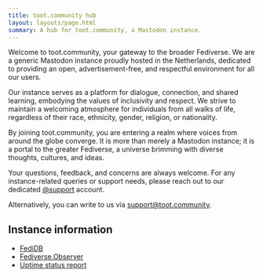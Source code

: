 ```yaml
---
title: toot.community hub
layout: layouts/page.html
summary: A hub for toot.community, a Mastodon instance.
---
```


Welcome to toot.community, your gateway to the broader Fediverse. We are a generic Mastodon instance proudly hosted in the Netherlands, dedicated to providing an open, advertisement-free, and respectful environment for all our users.

Our instance serves as a platform for dialogue, connection, and shared learning, embodying the values of inclusivity and respect. We strive to maintain a welcoming atmosphere for individuals from all walks of life, regardless of their race, ethnicity, gender, religion, or nationality.

By joining toot.community, you are entering a realm where voices from around the globe converge. It is more than merely a Mastodon instance; it is a portal to the greater Fediverse, a universe brimming with diverse thoughts, cultures, and ideas.

Your questions, feedback, and concerns are always welcome. For any instance-related queries or support needs, please reach out to our dedicated [@support](https://toot.community/@support) account.

Alternatively, you can write to us via [support@toot.community](mailto:support@toot.community).

## Instance information
* [FediDB](https://fedidb.com/servers/toot.community)
* [Fediverse.Observer](https://fediverse.observer/toot.community)
* [Uptime status report](https://status.toot.community)

